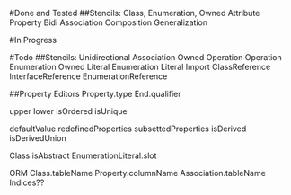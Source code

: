 #Done and Tested
##Stencils:
Class,
Enumeration,
Owned Attribute
Property
Bidi Association
Composition
Generalization


#In Progress

#Todo
##Stencils:
Unidirectional Association
Owned Operation
Operation
Enumeration
Owned Literal
Enumeration Literal
Import
ClassReference
InterfaceReference
EnumerationReference

##Property Editors
Property.type
End.qualifier

upper
lower
isOrdered
isUnique

defaultValue
redefinedProperties
subsettedProperties
isDerived
isDerivedUnion

Class.isAbstract
EnumerationLiteral.slot

ORM
Class.tableName
Property.columnName
Association.tableName
Indices??